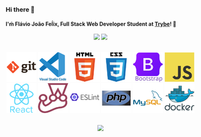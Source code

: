 ### Hi there 👋
#### I'ḿ Flávio João Feĺix, Full Stack Web Developer Student at [Trybe](https://github.com/betrybe)! 💚

<!--
**flaviojoaofelix/flaviojoaofelix** is a ✨ _special_ ✨ repository because its `README.md` (this file) appears on your GitHub profile.

Here are some ideas to get you started:

- 🔭 I’m currently working on ...
- 🌱 I’m currently learning ...
- 👯 I’m looking to collaborate on ...
- 🤔 I’m looking for help with ...
- 💬 Ask me about ...
- 📫 How to reach me: ...
- 😄 Pronouns: ...
- ⚡ Fun fact: ...
-->

<div align="center">
  <img height="180em" src="https://github-readme-stats.vercel.app/api?username=flaviojoaofelix&show_icons=true&theme=dark&include_all_commits=true&count_private=true"/>
  <img height="180em" src="https://github-readme-stats.vercel.app/api/top-langs/?username=flaviojoaofelix&layout=compact&langs_count=7&theme=dark"/>
</div>

##

<div align="center">
  <img height="80em" src="https://raw.githubusercontent.com/devicons/devicon/master/icons/git/git-original-wordmark.svg" />
  <img height="80em" src="https://raw.githubusercontent.com/devicons/devicon/master/icons/vscode/vscode-original-wordmark.svg" />
  <img height="80em" src="https://raw.githubusercontent.com/devicons/devicon/master/icons/html5/html5-original-wordmark.svg" />
  <img height="80em" src="https://raw.githubusercontent.com/devicons/devicon/master/icons/css3/css3-original-wordmark.svg" />
  <img height="80em" src="https://raw.githubusercontent.com/devicons/devicon/master/icons/bootstrap/bootstrap-original-wordmark.svg" />
  <img height="80em" src="https://raw.githubusercontent.com/devicons/devicon/master/icons/javascript/javascript-original.svg" />
  <img height="80em" src="https://raw.githubusercontent.com/devicons/devicon/master/icons/react/react-original-wordmark.svg" />
  <img height="80em" src="https://raw.githubusercontent.com/devicons/devicon/master/icons/jest/jest-plain.svg" />
  <img height="80em" src="https://raw.githubusercontent.com/devicons/devicon/master/icons/eslint/eslint-original-wordmark.svg" />
  <img height="80em" src="https://raw.githubusercontent.com/devicons/devicon/master/icons/php/php-original.svg" />
  <img height="80em" src="https://raw.githubusercontent.com/devicons/devicon/master/icons/mysql/mysql-original-wordmark.svg" />
  <img height="80em" src="https://raw.githubusercontent.com/devicons/devicon/master/icons/docker/docker-original-wordmark.svg" />
</div>

##

<div align="center"> 
  <a href="https://www.linkedin.com/in/flaviojoaofelix/" target="_blank"><img src="https://img.shields.io/badge/-LinkedIn-%230077B5?style=for-the-badge&logo=linkedin&logoColor=white" target="_blank"></a>
</div>
